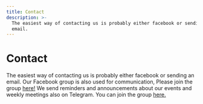 ```yaml
---
title: Contact
description: >-
  The easiest way of contacting us is probably either facebook or sending an
  email.
---
```

# Contact

The easiest way of contacting us is probably either facebook or sending an email. Our Facebook group is also used for communication, Please join the group [here!](https://www.facebook.com/groups/tamperedebatesociety/) We send reminders and announcements about our events and weekly meetings also on Telegram. You can join the group [here.](https://t.me/tamperedebatesociety)
